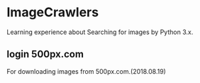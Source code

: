 # ImageCrawlers
Learning experience about Searching for images by Python 3.x.

## login 500px.com
For downloading images from 500px.com.(2018.08.19)
